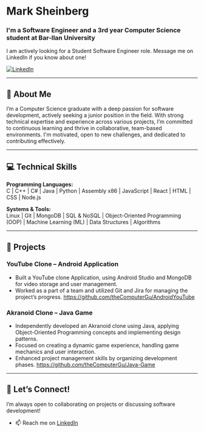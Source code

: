 # Mark Sheinberg
###  I'm a Software Engineer and a 3rd year Computer Science student at Bar-Ilan University

I am actively looking for a Student Software Engineer role. Message me on LinkedIn if you know about one!

[![LinkedIn](https://img.shields.io/badge/LinkedIn-0077B5?style=for-the-badge&logo=linkedin&logoColor=white)](https://www.linkedin.com/in/mark-sheinberg-658121248/)

---

## 👋 About Me  
I’m a Computer Science graduate with a deep passion for software development, actively seeking a junior position in the field. With strong technical expertise and experience across various projects, I’m committed to continuous learning and thrive in collaborative, team-based environments. I'm motivated, open to new challenges, and dedicated to contributing effectively.

---

## 💻 Technical Skills  
**Programming Languages:**  
C | C++ | C# | Java | Python | Assembly x86 | JavaScript | React | HTML | CSS | Node.js  

**Systems & Tools:**  
Linux | Git | MongoDB | SQL & NoSQL | Object-Oriented Programming (OOP) | Machine Learning (ML) | Data Structures | Algorithms  

---

## 📂 Projects  

### YouTube Clone – Android Application
* Built a YouTube clone Application, using Android Studio and MongoDB for video storage and user 
management.
* Worked as a part of a team and utilized Git and Jira for managing the project’s progress.
https://github.com/theComputerGu/AndroidYouTube
### Akranoid Clone – Java Game
* Independently developed an Akranoid clone using Java, applying Object-Oriented Programming 
concepts and implementing design patterns.
* Focused on creating a dynamic game experience, handling game mechanics and user interaction.
* Enhanced project management skills by organizing development phases.
https://github.com/theComputerGu/Java-Game

---

## 🚀 Let’s Connect!  
I’m always open to collaborating on projects or discussing software development!  

- 📫 Reach me on [LinkedIn](https://www.linkedin.com/in/mark-sheinberg-658121248/)


